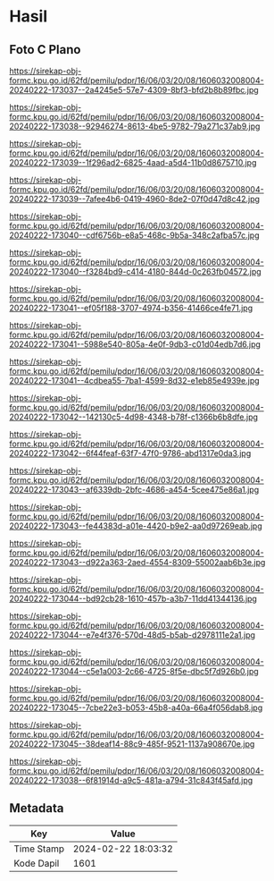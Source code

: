 # Hasil

## Foto C Plano

https://sirekap-obj-formc.kpu.go.id/62fd/pemilu/pdpr/16/06/03/20/08/1606032008004-20240222-173037--2a4245e5-57e7-4309-8bf3-bfd2b8b89fbc.jpg

https://sirekap-obj-formc.kpu.go.id/62fd/pemilu/pdpr/16/06/03/20/08/1606032008004-20240222-173038--92946274-8613-4be5-9782-79a271c37ab9.jpg

https://sirekap-obj-formc.kpu.go.id/62fd/pemilu/pdpr/16/06/03/20/08/1606032008004-20240222-173039--1f296ad2-6825-4aad-a5d4-11b0d8675710.jpg

https://sirekap-obj-formc.kpu.go.id/62fd/pemilu/pdpr/16/06/03/20/08/1606032008004-20240222-173039--7afee4b6-0419-4960-8de2-07f0d47d8c42.jpg

https://sirekap-obj-formc.kpu.go.id/62fd/pemilu/pdpr/16/06/03/20/08/1606032008004-20240222-173040--cdf6756b-e8a5-468c-9b5a-348c2afba57c.jpg

https://sirekap-obj-formc.kpu.go.id/62fd/pemilu/pdpr/16/06/03/20/08/1606032008004-20240222-173040--f3284bd9-c414-4180-844d-0c263fb04572.jpg

https://sirekap-obj-formc.kpu.go.id/62fd/pemilu/pdpr/16/06/03/20/08/1606032008004-20240222-173041--ef05f188-3707-4974-b356-41466ce4fe71.jpg

https://sirekap-obj-formc.kpu.go.id/62fd/pemilu/pdpr/16/06/03/20/08/1606032008004-20240222-173041--5988e540-805a-4e0f-9db3-c01d04edb7d6.jpg

https://sirekap-obj-formc.kpu.go.id/62fd/pemilu/pdpr/16/06/03/20/08/1606032008004-20240222-173041--4cdbea55-7ba1-4599-8d32-e1eb85e4939e.jpg

https://sirekap-obj-formc.kpu.go.id/62fd/pemilu/pdpr/16/06/03/20/08/1606032008004-20240222-173042--142130c5-4d98-4348-b78f-c1366b6b8dfe.jpg

https://sirekap-obj-formc.kpu.go.id/62fd/pemilu/pdpr/16/06/03/20/08/1606032008004-20240222-173042--6f44feaf-63f7-47f0-9786-abd1317e0da3.jpg

https://sirekap-obj-formc.kpu.go.id/62fd/pemilu/pdpr/16/06/03/20/08/1606032008004-20240222-173043--af6339db-2bfc-4686-a454-5cee475e86a1.jpg

https://sirekap-obj-formc.kpu.go.id/62fd/pemilu/pdpr/16/06/03/20/08/1606032008004-20240222-173043--fe44383d-a01e-4420-b9e2-aa0d97269eab.jpg

https://sirekap-obj-formc.kpu.go.id/62fd/pemilu/pdpr/16/06/03/20/08/1606032008004-20240222-173043--d922a363-2aed-4554-8309-55002aab6b3e.jpg

https://sirekap-obj-formc.kpu.go.id/62fd/pemilu/pdpr/16/06/03/20/08/1606032008004-20240222-173044--bd92cb28-1610-457b-a3b7-11dd41344136.jpg

https://sirekap-obj-formc.kpu.go.id/62fd/pemilu/pdpr/16/06/03/20/08/1606032008004-20240222-173044--e7e4f376-570d-48d5-b5ab-d2978111e2a1.jpg

https://sirekap-obj-formc.kpu.go.id/62fd/pemilu/pdpr/16/06/03/20/08/1606032008004-20240222-173044--c5e1a003-2c66-4725-8f5e-dbc5f7d926b0.jpg

https://sirekap-obj-formc.kpu.go.id/62fd/pemilu/pdpr/16/06/03/20/08/1606032008004-20240222-173045--7cbe22e3-b053-45b8-a40a-66a4f056dab8.jpg

https://sirekap-obj-formc.kpu.go.id/62fd/pemilu/pdpr/16/06/03/20/08/1606032008004-20240222-173045--38deaf14-88c9-485f-9521-1137a908670e.jpg

https://sirekap-obj-formc.kpu.go.id/62fd/pemilu/pdpr/16/06/03/20/08/1606032008004-20240222-173038--6f81914d-a9c5-481a-a794-31c843f45afd.jpg


## Metadata

| Key        | Value               |
| ---------- | ------------------- |
| Time Stamp | 2024-02-22 18:03:32 |
| Kode Dapil | 1601                |



